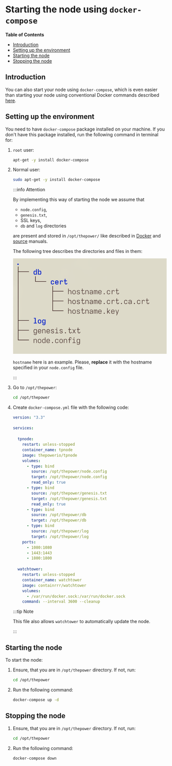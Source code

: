 # Starting the node using `docker-compose`

<!-- START doctoc generated TOC please keep comment here to allow auto update -->
<!-- DON'T EDIT THIS SECTION, INSTEAD RE-RUN doctoc TO UPDATE -->
**Table of Contents**

   - [Introduction](#introduction)
   - [Setting up the environment](#setting-up-the-environment)
   - [Starting the node](#starting-the-node)
   - [Stopping the node](#stopping-the-node)

<!-- END doctoc generated TOC please keep comment here to allow auto update -->

## Introduction

You can also start your node using `docker-compose`, which is even easier than starting your node using conventional Docker commands described [here](./02-download-build-run-docker.md).

## Setting up the environment

You need to have `docker-compose` package installed on your machine. If you don't have this package installed, run the following command in terminal for:

1. `root` user:

   ```bash
   apt-get -y install docker-compose
   ```

2. Normal user:

   ```bash
   sudo apt-get -y install docker-compose
   ```

   :::info Attention

   By implementing this way of starting the node we assume that

   - `node.config`,
   - `genesis.txt`,
   - SSL keys,
   - `db` and `log` directories

   are present and stored in `/opt/thepower/` like described in [Docker](./02-download-build-run-docker.md) and [source](./03-download-build-run-source.md) manuals.

   The following tree describes the directories and files in them:

   ![tree](./resources/compose_tree.png)

   `hostname` here is an example. Please, **replace** it with the hostname specified in your `node.config` file.

   :::

3. Go to `/opt/thepower`:

   ```bash
   cd /opt/thepower
   ```

4. Create `docker-compose.yml` file with the following code:

   ```yaml
   version: "3.3"
   
   services:
   
     tpnode:
       restart: unless-stopped
       container_name: tpnode
       image: thepowerio/tpnode
       volumes:
         - type: bind
           source: /opt/thepower/node.config
           target: /opt/thepower/node.config
           read_only: true
         - type: bind
           source: /opt/thepower/genesis.txt
           target: /opt/thepower/genesis.txt
           read_only: true
         - type: bind
           source: /opt/thepower/db
           target: /opt/thepower/db
         - type: bind
           source: /opt/thepower/log
           target: /opt/thepower/log
       ports:
         - 1080:1080
         - 1443:1443
         - 1800:1800
   
     watchtower:
       restart: unless-stopped
       container_name: watchtower
       image: containrrr/watchtower
       volumes:
         - /var/run/docker.sock:/var/run/docker.sock
       command: --interval 3600 --cleanup
   ```

   :::tip Note

   This file also allows `watchtower` to automatically update the node.

   :::

## Starting the node

To start the node:

1. Ensure, that you are in `/opt/thepower` directory. If not, run:

   ```bash
   cd /opt/thepower
   ```

2. Run the following command:

   ```bash
   docker-compose up -d
   ```

## Stopping the node

1. Ensure, that you are in `/opt/thepower` directory. If not, run:

   ```bash
   cd /opt/thepower
   ```

2. Run the following command:

   ```bash
   docker-compose down
   ```
